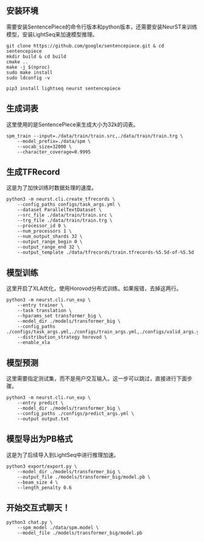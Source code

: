## 安装环境
需要安装SentencePiece的命令行版本和python版本，还需要安装NeurST来训练模型，安装LightSeq来加速模型推理。

```shell
git clone https://github.com/google/sentencepiece.git & cd sentencepiece
mkdir build & cd build
cmake ..
make -j $(nproc)
sudo make install
sudo ldconfig -v

pip3 install lightseq neurst sentencepiece
```

## 生成词表
这里使用的是SentencePiece来生成大小为32k的词表。

```shell
spm_train --input=./data/train/train.src,./data/train/train.trg \
    --model_prefix=./data/spm \
    --vocab_size=32000 \
    --character_coverage=0.9995
```

## 生成TFRecord
这是为了加快训练时数据处理的速度。

```shell
python3 -m neurst.cli.create_tfrecords \
    --config_paths configs/task_args.yml \
    --dataset ParallelTextDataset \
    --src_file ./data/train/train.src \
    --trg_file ./data/train/train.trg \
    --processor_id 0 \
    --num_processors 1 \
    --num_output_shards 32 \
    --output_range_begin 0 \
    --output_range_end 32 \
    --output_template ./data/tfrecords/train.tfrecords-%5.5d-of-%5.5d
```

## 模型训练
这里开启了XLA优化，使用Horovod分布式训练。如果报错，去掉这两行。

```shell
python3 -m neurst.cli.run_exp \
    --entry trainer \
    --task translation \
    --hparams_set transformer_big \
    --model_dir ./models/transformer_big \
    --config_paths ./configs/task_args.yml,./configs/train_args.yml,./configs/valid_args.yml
    --distribution_strategy horovod \
    --enable_xla
```

## 模型预测
这里需要指定测试集，而不是用户交互输入。这一步可以跳过，直接进行下面步骤。

```shell
python3 -m neurst.cli.run_exp \
    --entry predict \
    --model_dir ./models/transformer_big \
    --config_paths ./configs/predict_args.yml \
    --output output.txt
```

## 模型导出为PB格式
这是为了后续导入到LightSeq中进行推理加速。

```shell
python3 export/export.py \
    --model_dir ./models/transformer_big \
    --output_file ./models/transformer_big/model.pb \
    --beam_size 4 \
    --length_penalty 0.6
```

## 开始交互式聊天！

```shell
python3 chat.py \
    --spm_model ./data/spm.model \
    --model_file ./models/transformer_big/model.pb
```
